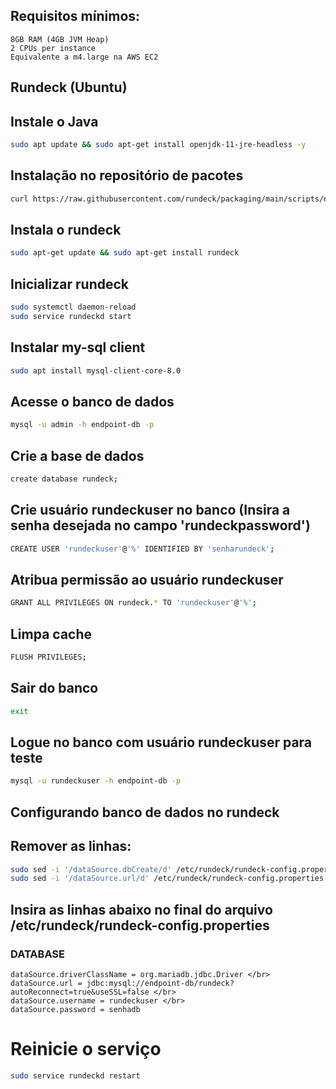 ## Requisitos mínimos:
```
8GB RAM (4GB JVM Heap)
2 CPUs per instance
Equivalente a m4.large na AWS EC2
```

## Rundeck (Ubuntu)

## Instale o Java
```bash
sudo apt update && sudo apt-get install openjdk-11-jre-headless -y
```

## Instalação no repositório de pacotes
```bash
curl https://raw.githubusercontent.com/rundeck/packaging/main/scripts/deb-setup.sh 2> /dev/null | sudo bash -s rundeck
```

## Instala o rundeck
```bash
sudo apt-get update && sudo apt-get install rundeck
```

## Inicializar rundeck
```bash
sudo systemctl daemon-reload
sudo service rundeckd start
```

## Instalar my-sql client
```bash
sudo apt install mysql-client-core-8.0
```

## Acesse o banco de dados
```bash
mysql -u admin -h endpoint-db -p
```

## Crie a base de dados
```bash
create database rundeck;
```

## Crie usuário rundeckuser no banco (Insira a senha desejada no campo 'rundeckpassword')
```bash
CREATE USER 'rundeckuser'@'%' IDENTIFIED BY 'senharundeck';
```

## Atribua permissão ao usuário rundeckuser
```bash
GRANT ALL PRIVILEGES ON rundeck.* TO 'rundeckuser'@'%';
```

## Limpa cache
```bash
FLUSH PRIVILEGES;
```

## Sair do banco
```bash
exit
```

## Logue no banco com usuário rundeckuser para teste
```bash
mysql -u rundeckuser -h endpoint-db -p
```

## Configurando banco de dados no rundeck
## Remover as linhas:
```bash
sudo sed -i '/dataSource.dbCreate/d' /etc/rundeck/rundeck-config.properties
sudo sed -i '/dataSource.url/d' /etc/rundeck/rundeck-config.properties 
```

## Insira as linhas abaixo no final do arquivo /etc/rundeck/rundeck-config.properties
### DATABASE
```
dataSource.driverClassName = org.mariadb.jdbc.Driver </br>
dataSource.url = jdbc:mysql://endpoint-db/rundeck? autoReconnect=true&useSSL=false </br>
dataSource.username = rundeckuser </br>
dataSource.password = senhadb
```

# Reinicie o serviço
```bash
sudo service rundeckd restart
```
